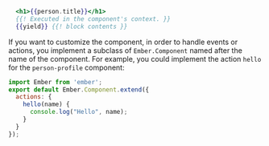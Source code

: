 ```handlebars
  <h1>{{person.title}}</h1>
  {{! Executed in the component's context. }}
  {{yield}} {{! block contents }}
  ```
  If you want to customize the component, in order to
  handle events or actions, you implement a subclass
  of `Ember.Component` named after the name of the
  component.
  For example, you could implement the action
  `hello` for the `person-profile` component:
  ```js {data-filename=app/components/person-profile.js}
  import Ember from 'ember';
  export default Ember.Component.extend({
    actions: {
      hello(name) {
        console.log("Hello", name);
      }
    }
  });
```
